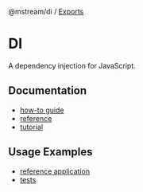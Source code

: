 @mstream/di / [Exports](modules.md)

# DI

A dependency injection for JavaScript.

## Documentation

- [how-to guide](docs/how-to/README.md)
- [reference](docs/reference/README.md)
- [tutorial](docs/tutorial/README.md)

## Usage Examples

- [reference application](example/src/js/index.js)
- [tests](test/js/di.test.js)
